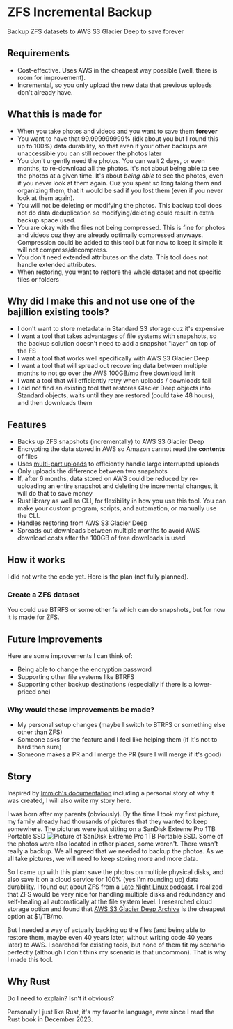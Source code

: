 # ZFS Incremental Backup
Backup ZFS datasets to AWS S3 Glacier Deep to save forever

## Requirements
- Cost-effective. Uses AWS in the cheapest way possible (well, there is room for improvement).
- Incremental, so you only upload the new data that previous uploads don't already have.

## What this is made for
- When you take photos and videos and you want to save them **forever**
- You want to have that 99.999999999% (idk about you but I round this up to 100%) data durability, so that even if your other backups are unaccessible you can still recover the photos later
- You don't urgently need the photos. You can wait 2 days, or even months, to re-download all the photos. It's not about being able to see the photos at a given time. It's about *being able* to see the photos, even if you never look at them again. Cuz you spent so long taking them and organizing them, that it would be sad if you lost them (even if you never look at them again).
- You will not be deleting or modifying the photos. This backup tool does not do data deduplication so modifying/deleting could result in extra backup space used.
- You are okay with the files not being compressed. This is fine for photos and videos cuz they are already optimally compressed anyways. Compression could be added to this tool but for now to keep it simple it will not compress/decompress.
- You don't need extended attributes on the data. This tool does not handle extended attributes.
- When restoring, you want to restore the whole dataset and not specific files or folders

## Why did I make this and not use one of the bajillion existing tools?
- I don't want to store metadata in Standard S3 storage cuz it's expensive
- I want a tool that takes advantages of file systems with snapshots, so the backup solution doesn't need to add a snapshot "layer" on top of the FS
- I want a tool that works well specifically with AWS S3 Glacier Deep
- I want a tool that will spread out recovering data between multiple months to not go over the AWS 100GB/mo free download limit
- I want a tool that will efficiently retry when uploads / downloads fail
- I did not find an existing tool that restores Glacier Deep objects into Standard objects, waits until they are restored (could take 48 hours), and then downloads them

## Features
- Backs up ZFS snapshots (incrementally) to AWS S3 Glacier Deep
- Encrypting the data stored in AWS so Amazon cannot read the **contents** of files
- Uses [multi-part uploads](https://docs.aws.amazon.com/AmazonS3/latest/userguide/mpuoverview.html) to efficiently handle large interrupted uploads
- Only uploads the difference between two snapshots
- If, after 6 months, data stored on AWS could be reduced by re-uploading an entire snapshot and deleting the incremental changes, it will do that to save money
- Rust library as well as CLI, for flexibility in how you use this tool. You can make your custom program, scripts, and automation, or manually use the CLI.
- Handles restoring from AWS S3 Glacier Deep
- Spreads out downloads between multiple months to avoid AWS download costs after the 100GB of free downloads is used

## How it works
I did not write the code yet. Here is the plan (not fully planned).
### Create a ZFS dataset
You could use BTRFS or some other fs which can do snapshots, but for now it is made for ZFS.

## Future Improvements
Here are some improvements I can think of:
- Being able to change the encryption password
- Supporting other file systems like BTRFS
- Supporting other backup destinations (especially if there is a lower-priced one)

### Why would these improvements be made?
- My personal setup changes (maybe I switch to BTRFS or something else other than ZFS)
- Someone asks for the feature and I feel like helping them (if it's not to hard then sure)
- Someone makes a PR and I merge the PR (sure I will merge if it's good)

## Story
Inspired by [Immich's documentation](https://immich.app/docs/overview/introduction#welcome) including a personal story of why it was created, I will also write my story here.

I was born after my parents (obviously). By the time I took my first picture, my family already had thousands of pictures that they wanted to keep somewhere. The pictures were just sitting on a SanDisk Extreme Pro 1TB Portable SSD ![Picture of SanDisk Extreme Pro 1TB Portable SSD](https://github.com/user-attachments/assets/26d9806e-be0e-47ba-9d94-572dae1bc534). Some of the photos were also located in other places, some weren't. There wasn't really a backup. We all agreed that we needed to backup the photos. As we all take pictures, we will need to keep storing more and more data.

So I came up with this plan: save the photos on multiple physical disks, and also save it on a cloud service for 100% (yes I'm rounding up) data durability. I found out about ZFS from a [Late Night Linux podcast](https://latenightlinux.com/). I realized that ZFS would be very nice for handling multiple disks and redundancy and self-healing all automatically at the file system level. I researched cloud storage option and found that [AWS S3 Glacier Deep Archive](https://docs.aws.amazon.com/AmazonS3/latest/userguide/glacier-storage-classes.html#GDA) is the cheapest option at $1/TB/mo.

But I needed a way of actually backing up the files (and being able to restore them, maybe even 40 years later, without writing code 40 years later) to AWS. I searched for existing tools, but none of them fit my scenario perfectly (although I don't think my scenario is that uncommon). That is why I made this tool.

## Why Rust
Do I need to explain? Isn't it obvious?

Personally I just like Rust, it's my favorite language, ever since I read the Rust book in December 2023.

